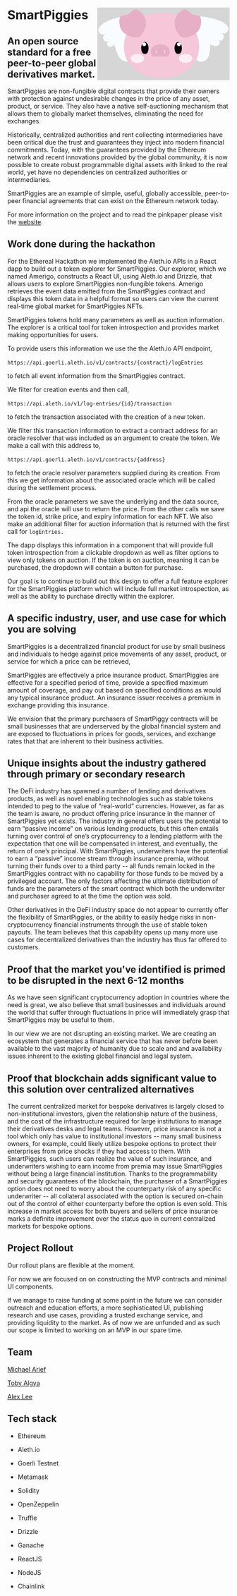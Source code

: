 SmartPiggies
<img align="right" width="300" src="app/src/Assets/Logo/piggieface_02.png">
=

An open source standard for a free peer-to-peer global derivatives market.
-

SmartPiggies are non-fungible digital contracts that provide their owners with protection against undesirable changes in the price of any asset, product, or service. They also have a native self-auctioning mechanism that allows them to globally market themselves, eliminating the need for exchanges.

Historically, centralized authorities and rent collecting intermediaries have been critical due the trust and guarantees they inject into modern financial commitments. Today, with the guarantees provided by the Ethereum network and recent innovations provided by the global community, it is now possible to create robust programmable digital assets with linked to the real world, yet have no dependencies on centralized authorities or intermediaries.

SmartPiggies are an example of simple, useful, globally accessible, peer-to-peer financial agreements that can exist on the Ethereum network today.

For more information on the project and to read the pinkpaper please visit the [website](https://smartpiggies.com).

## Work done during the hackathon

For the Ethereal Hackathon we implemented the Aleth.io APIs in a React dapp to build out a token explorer for SmartPiggies. Our explorer, which we named Amerigo, constructs a React UI, using Aleth.io and Drizzle, that allows users to explore SmartPiggies non-fungible tokens. Amerigo retrieves the event data emitted from the SmartPiggies contract and displays this token data in a helpful format so users can view the current real-time global market for SmartPiggies NFTs.

SmartPiggies tokens hold many parameters as well as auction information. The explorer is a critical tool for token introspection and provides market making opportunities for users.

To provide users this information we use the the Aleth.io API endpoint,

`https://api.goerli.aleth.io/v1/contracts/{contract}/logEntries`

to fetch all event information from the SmartPiggies contract.

We filter for creation events and then call,

`https://api.aleth.io/v1/log-entries/{id}/transaction`

to fetch the transaction associated with the creation of a new token.


We filter this transaction information to extract a contract address for an oracle resolver that was included as an argument to create the token. We make a call with this address to,

`https://api.goerli.aleth.io/v1/contracts/{address}`

to fetch the oracle resolver parameters supplied during its creation. From this we get information about the associated oracle which will be called during the settlement process.

From the oracle parameters we save the underlying and the data source, and api the oracle will use to return the price. From the other calls we save the token id, strike price, and expiry information for each NFT. We also make an additional filter for auction information that is returned with the first call for `logEntries.`

The dapp displays this information in a component that will provide full token introspection from a clickable dropdown as well as filter options to view only tokens on auction. If the token is on auction, meaning it can be purchased, the dropdown will contain a button for purchase.

Our goal is to continue to build out this design to offer a full feature explorer for the SmartPiggies platform which will include full market introspection, as well as the ability to purchase directly within the explorer.

## A specific industry, user, and use case for which you are solving

SmartPiggies is a decentralized financial product for use by small business and individuals to hedge against price movements of any asset, product, or service for which a price can be retrieved,

SmartPiggies are effectively a price insurance product. SmartPiggies are effective for a specified period of time, provide a specified maximum amount of coverage, and pay out based on specified conditions as would any typical insurance product.   An insurance issuer receives a premium in exchange providing this insurance.

We envision that the primary purchasers of SmartPiggy contracts will be small businesses that are underserved by the global financial system and are exposed to fluctuations in prices for goods, services, and exchange rates that that are inherent to their business activities.

## Unique insights about the industry gathered through primary or secondary research

The DeFi industry has spawned a number of lending and derivatives products, as well as novel enabling technologies such as stable tokens intended to peg to the value of “real-world” currencies. However, as far as the team is aware, no product offering price insurance in the manner of SmartPiggies yet exists. The industry in general offers users the potential to earn “passive income” on various lending products, but this often entails turning over control of one’s cryptocurrency to a lending platform with the expectation that one will be compensated in interest, and eventually, the return of one’s principal. With SmartPiggies, underwriters have the potential to earn a “passive” income stream through insurance premia, without turning their funds over to a third party -- all funds remain locked in the SmartPiggies contract with no capability for those funds to be moved by a privileged account. The only factors affecting the ultimate distribution of funds are the parameters of the smart contract which both the underwriter and purchaser agreed to at the time the option was sold.

Other derivatives in the DeFi industry space do not appear to currently offer the flexibility of SmartPiggies, or the ability to easily hedge risks in non-cryptocurrency financial instruments through the use of stable token payouts. The team believes that this capability opens up many more use cases for decentralized derivatives than the industry has thus far offered to customers.

## Proof that the market you've identified is primed to be disrupted in the next 6-12 months

As we have seen significant cryptocurrency adoption in countries where the need is great, we also believe that small businesses and individuals around the world that suffer through fluctuations in price will immediately grasp that SmartPiggies may be useful to them.

In our view we are not disrupting an existing market. We are creating an ecosystem that generates a financial service that has never before been available to the vast majority of humanity due to scale and and availability issues inherent to the existing global financial and legal system.

## Proof that blockchain adds significant value to this solution over centralized alternatives

The current centralized market for bespoke derivatives is largely closed to non-institutional investors, given the relationship nature of the business, and the cost of the infrastructure required for large institutions to manage their derivatives desks and legal teams. However, price insurance is not a tool which only has value to institutional investors -- many small business owners, for example, could likely utilize bespoke options to protect their enterprises from price shocks if they had access to them. With SmartPiggies, such users can realize the value of such insurance, and underwriters wishing to earn income from premia may issue SmartPiggies without being a large financial institution. Thanks to the programmability and security guarantees of the blockchain, the purchaser of a SmartPiggies option does not need to worry about the counterparty risk of any specific underwriter -- all collateral associated with the option is secured on-chain out of the control of either counterparty before the option is even sold. This increase in market access for both buyers and sellers of price insurance marks a definite improvement over the status quo in current centralized markets for bespoke options.

## Project Rollout

Our rollout plans are flexible at the moment.

For now we are focused on on constructing the MVP contracts and minimal UI components.

If we manage to raise funding at some point in the future we can consider outreach and education efforts, a more sophisticated UI, publishing research and use cases, providing a trusted exchange service, and providing liquidity to the market.
As of now we are unfunded and as such our scope is limited to working on an MVP in our spare time.

## Team
[Michael Arief](https://www.linkedin.com/in/mikearief/)

[Toby Algya](https://www.linkedin.com/in/toby-algya-58997712/)

[Alex Lee](https://www.linkedin.com/in/ahlee328/)

## Tech stack

- Ethereum

- Aleth.io

- Goerli Testnet

- Metamask

- Solidity

- OpenZeppelin

- Truffle

- Drizzle

- Ganache

- ReactJS

- NodeJS

- Chainlink
